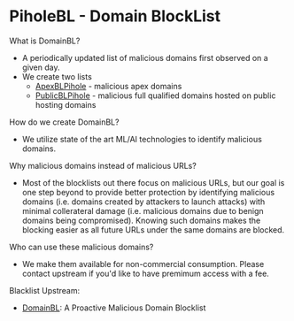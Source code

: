 # PiholeBL - Domain BlockList

What is DomainBL?
* A periodically updated list of malicious domains first observed on a given day.
* We create two lists
  * [ApexBLPihole](https://raw.githubusercontent.com/anjumrafidofficial/PiholeBL/main/ApexBLPihole.txt) - malicious apex domains
  * [PublicBLPihole](https://raw.githubusercontent.com/anjumrafidofficial/PiholeBL/main/PublicBLPihole.txt) - malicious full qualified domains hosted on public hosting domains

How do we create DomainBL?
* We utilize state of the art ML/AI technologies to identify malicious domains.

Why malicious domains instead of malicious URLs?
* Most of the blocklists out there focus on malicious URLs, but our goal is one step beyond to provide better protection by identifying malicious domains (i.e. domains created by attackers to launch attacks) with minimal collerateral damage (i.e. malicious domains due to benign domains being compromised). Knowing such domains makes the blocking easier as all future URLs under the same domains are blocked.

Who can use these malicious domains?
* We make them available for non-commercial consumption. Please contact upstream if you'd like to have premimum access with a fee.

Blacklist Upstream:
* [DomainBL](https://github.com/nabeelxy/domainBL): A Proactive Malicious Domain Blocklist
